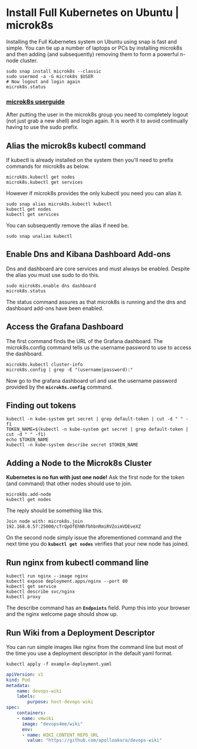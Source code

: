 
# Install Full Kubernetes on Ubuntu | microk8s

Installing the Full Kubernetes system on Ubuntu using snap is fast and simple. You can tie up a number of laptops or PCs by installing microk8s and then adding (and subsequently) removing them to form a powerful n-node cluster.

```
sudo snap install microk8s --classic
sudo usermod -a -G microk8s $USER
# Now logout and login again
microk8s.status
```

### [microk8s userguide](https://microk8s.io/docs/)

After putting the user in the microk8s group you need to completely logout (not just grab a new shell) and login again. It is worth it to avoid continually having to use the sudo prefix.

## Alias the microk8s kubectl command

If kubectl is already installed on the system then you'll need to prefix commands for microk8s as below.

```
microk8s.kubectl get nodes
microk8s.kubectl get services
```

However if microk8s provides the only kubectl you need you can alias it.

```
sudo snap alias microk8s.kubectl kubectl
kubectl get nodes
kubectl get services
```

You can subsequently remove the alias if need be.

```
sudo snap unalias kubectl
```

## Enable Dns and Kibana Dashboard Add-ons

Dns and dashboard are core services and must always be enabled. Despite the alias you must use sudo to do this.

```
sudo microk8s.enable dns dashboard
microk8s.status
```

The status command assures as that microk8s is running and the dns and dashboard add-ons have been enabled.

## Access the Grafana Dashboard

The first command finds the URL of the Grafana dashboard. The microk8s.config command tells us the username password to use to access the dashboard.

```
microk8s.kubectl cluster-info
microk8s.config | grep -E "(username|password):"
```

Now go to the grafana dashboard url and use the username password provided by the **`microk8s.config`** command.


## Finding out tokens

```
kubectl -n kube-system get secret | grep default-token | cut -d " " -f1
TOKEN_NAME=$(kubectl -n kube-system get secret | grep default-token | cut -d " " -f1)
echo $TOKEN_NAME
kubectl -n kube-system describe secret $TOKEN_NAME
```


## Adding a Node to the Microk8s Cluster

**Kubernetes is no fun with just one node!** Ask the first node for the token (and command) that other nodes should use to join.

```
microk8s.add-node
kubectl get nodes
```

The reply should be something like this.

```
Join node with: microk8s.join 192.168.0.57:25000/cTrQpOfEhNhfbhbnRmiRVZoimVDEveXZ
```

On the second node simply issue the aforementioned command and the next time you do **`kubectl get nodes`** verifies that your new node has joined.


## Run nginx from kubectl command line

```
kubectl run nginx --image nginx
kubectl expose deployment.apps/nginx --port 80
kubectl get service
kubectl describe svc/nginx
kubectl proxy
```

The describe command has an **`Endpoints`** field. Pump this into your browser and the nginx welcome page should show up.


## Run Wiki from a Deployment Descriptor

You can run simple images like nginx from the command line but most of the time you use a deployment descriptor in the default yaml format.


```
kubectl apply -f example-deployment.yaml
```


``` yaml
apiVersion: v1
kind: Pod
metadata:
    name: devops-wiki
    labels:
        purpose: host-devops-wiki
spec:
    containers:
    - name: vmwiki
      image: "devops4me/wiki"
      env:
      - name: WIKI_CONTENT_REPO_URL
        value: "https://github.com/apolloakora/devops-wiki"
```
